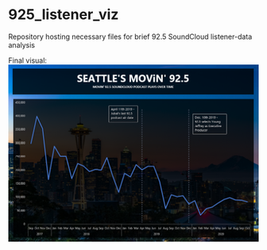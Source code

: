 # 925_listener_viz

Repository hosting necessary files for brief 92.5 SoundCloud listener-data analysis

Final visual:
![925_image](https://raw.githubusercontent.com/Pressed-In/925_listener_viz/main/925_listener_viz.png)
